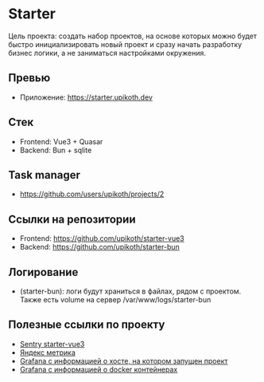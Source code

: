 # Starter

Цель проекта: создать набор проектов, на основе которых можно будет быстро инициализировать новый проект и сразу начать разработку бизнес логики, а не заниматься настройками окружения.

## Превью

- Приложение: https://starter.upikoth.dev

## Стек

+ Frontend: Vue3 + Quasar
+ Backend: Bun + sqlite

## Task manager

- https://github.com/users/upikoth/projects/2

## Ссылки на репозитории

- Frontend: https://github.com/upikoth/starter-vue3
- Backend: https://github.com/upikoth/starter-bun

## Логирование

- (starter-bun): логи будут храниться в файлах, рядом с проектом. Также есть volume на сервер /var/www/logs/starter-bun

## Полезные ссылки по проекту

+ [Sentry starter-vue3](https://upikoth.sentry.io/projects/starter-vue3/?project=4505991751598080)
+ [Яндекс метрика](https://metrika.yandex.ru/dashboard?group=day&period=week&id=96194800)
+ [Grafana с информацией о хосте, на котором запущен проект](https://upikoth.grafana.net/d/nodes/main-server-overview)
+ [Grafana с информацией о docker контейнерах](https://upikoth.grafana.net/d/integration-docker-overview/main-docker-overview)
